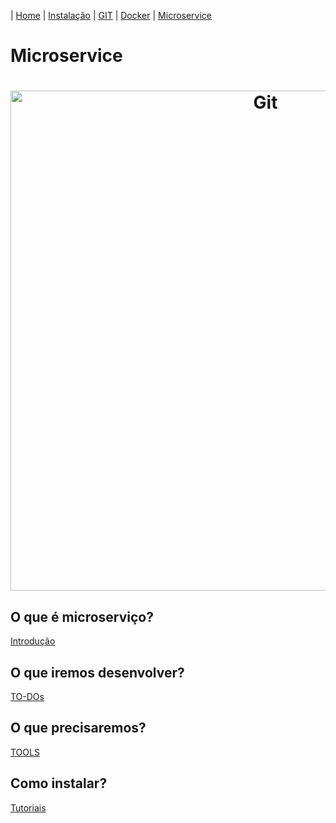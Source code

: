| [Home](/handson_microservice) | [Instalação](/handson_microservice/instalacao) | [GIT](/handson_microservice/git) | [Docker](/handson_microservice/docker) | [Microservice](/handson_microservice/microservice)

# Microservice

<h1 align="center">
  <img src="https://user-images.githubusercontent.com/18057391/90987349-a8cf4b00-e560-11ea-8758-2fe958cbe0c9.png" alt="Git" width="800px" />
</h1>

## O que é microserviço?

[Introdução](what-is-microservice.md)

## O que iremos desenvolver?

[TO-DOs](to-do.md)

## O que precisaremos?

[TOOLS](tools.md)

## Como instalar?
[Tutoriais](installation.md)